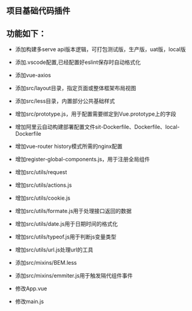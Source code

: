 ## 项目基础代码插件

## 功能如下：

* 添加构建多serve api版本逻辑，可打包测试版，生产版，uat版，local版
* 添加.vscode配置,已经配置好eslint保存时自动格式化
* 添加vue-axios
* 添加src/layout目录，指定页面或整体框架布局视图
* 添加src/less目录，内置部分公共基础样式
* 增加src/prototype.js，用于配置需要绑定到Vue.prototype上的字段
* 增加阿里云自动构建部署配置文件sit-Dockerfile、Dockerfile、local-Dockerfile
* 增加vue-router history模式所需的nginx配置
* 增加register-global-components.js，用于注册全局组件
* 增加src/utils/request
* 增加src/utils/actions.js
* 增加src/utils/cookie.js
* 增加src/utils/formate.js用于处理接口返回的数据
* 增加src/utils/date.js用于日期时间的格式化
* 增加src/utils/typeof.js用于判断js变量类型
* 增加src/utils/url.js处理url的工具
* 添加src/mixins/BEM.less
* 添加src/mixins/emmiter.js用于触发隔代组件事件

* 修改App.vue
* 修改main.js

